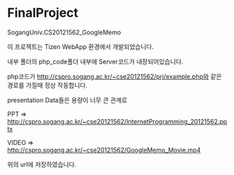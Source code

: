 # FinalProject
SogangUniv.CS20121562_GoogleMemo

이 프로젝트는 Tizen WebApp 환경에서 개발되었습니다. 

내부 폴더의 php_code폴더 내부에 Server코드가 내장되어있습니다.

php코드가 http://cspro.sogang.ac.kr/~cse20121562/prj/example.php와 같은 경로를 가질때 정상 작동합니다.

presentation Data들은 용량이 너무 큰 관계로

PPT => http://cspro.sogang.ac.kr/~cse20121562/InternetProgramming_20121562.pptx

VIDEO => http://cspro.sogang.ac.kr/~cse20121562/GoogleMemo_Movie.mp4

위의 url에 저장하였습니다.
